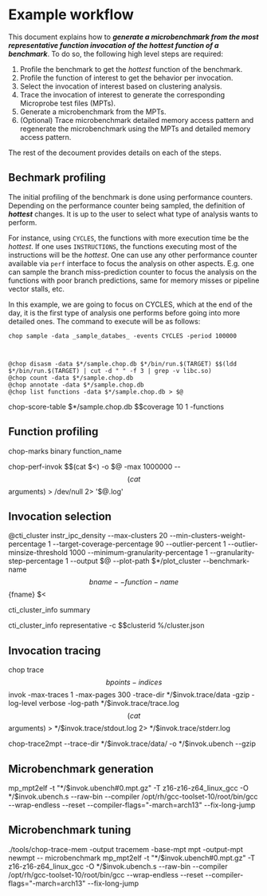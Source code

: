 # Example workflow 

This document explains how to **_generate a microbenchmark from the most
representative function invocation of the hottest function of a benchmark_**.
To do so, the following high level steps are required:

1. Profile the benchmark to get the _hottest_ function of the benchmark.
2. Profile the function of interest to get the behavior per invocation.
3. Select the invocation of interest based on clustering analysis.
4. Trace the invocation of interest to generate the corresponding Microprobe
   test files (MPTs).
5. Generate a microbenchmark from the MPTs.
6. (Optional) Trace microbenchmark detailed memory access pattern and
   regenerate the microbenchmark using the  MPTs and detailed memory
   access pattern.

The rest of the decoument provides details on each of the steps.

## Bechmark profiling

The initial profiling of the benchmark is done using performance counters.
Depending on the performance counter being sampled, the definition of **_hottest_**
changes. It is up to the user to select what type of analysis wants to perform.

For instance, using `CYCLES`, the functions with more execution time be
the _hottest_. If one uses `INSTRUCTIONS`, the functions executing
most of the instructions will be the _hottest_. One can use any other performance
counter available via `perf` interface to focus the analysis on other aspects.
E.g. one can sample the branch miss-prediction counter to focus the analysis
on the functions with poor branch predictions, same for memory misses or
pipeline vector stalls, etc.

In this example, we are going to focus on CYCLES, which at the end of the day,
it is the first type of analysis one performs before going into more detailed
ones. The command to execute will be as follows: 

    chop sample -data _sample_databes_ -events CYCLES -period 100000



    @chop disasm -data $*/sample.chop.db $*/bin/run.$(TARGET) $$(ldd $*/bin/run.$(TARGET) | cut -d " " -f 3 | grep -v libc.so)
    @chop count -data $*/sample.chop.db                                         
    @chop annotate -data $*/sample.chop.db                                      
    @chop list functions -data $*/sample.chop.db > $@   



 chop-score-table $*/sample.chop.db $$coverage 10 1 -functions

## Function profiling

 chop-marks binary function_name

chop-perf-invok $$(cat $<) -o $@ -max 1000000 -- $$(cat $$arguments) > /dev/null 2> '$@.log'

## Invocation selection

@cti_cluster instr_ipc_density --max-clusters 20 --min-clusters-weight-percentage 1 --target-coverage-percentage 90 --outlier-percent 1 --outlier-minsize-threshold 1000 --minimum-granularity-percentage 1 --granularity-step-percentage 1 --output $@ --plot-path $*/plot_cluster --benchmark-name $${bname} --function-name $${fname} $<

cti_cluster_info summary 

cti_cluster_info representative -c $$clusterid %/cluster.json

## Invocation tracing

chop trace $$bpoints -indices $$invok -max-traces 1 -max-pages 300 -trace-dir $*/$$invok.trace/data -gzip -log-level verbose -log-path $*/$$invok.trace/trace.log $$(cat $$arguments) > $*/$$invok.trace/stdout.log 2> $*/$$invok.trace/stderr.log

chop-trace2mpt --trace-dir $*/$$invok.trace/data/ -o $*/$$invok.ubench --gzip

## Microbenchmark generation

mp_mpt2elf -t "$*/$$invok.ubench#0.mpt.gz" -T z16-z16-z64_linux_gcc -O $*/$$invok.ubench.s --raw-bin --compiler /opt/rh/gcc-toolset-10/root/bin/gcc --wrap-endless --reset --compiler-flags="-march=arch13" --fix-long-jump


## Microbenchmark tuning

  ./tools/chop-trace-mem -output tracemem -base-mpt mpt -output-mpt newmpt -- microbenchmark
 mp_mpt2elf -t "$*/$$invok.ubench#0.mpt.gz" -T z16-z16-z64_linux_gcc -O $*/$$invok.ubench.s --raw-bin --compiler /opt/rh/gcc-toolset-10/root/bin/gcc --wrap-endless --reset --compiler-flags="-march=arch13" --fix-long-jump
